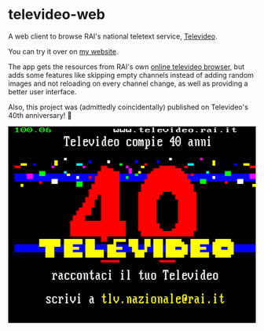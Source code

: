 # televideo-web

A web client to browse RAI's national teletext service, [Televideo](https://en.wikipedia.org/wiki/Televideo_(teletext)).

You can try it over on [my website](https://alfiot.net/televideo).

The app gets the resources from RAI's own [online televideo browser](https://www.servizitelevideo.rai.it/televideo/pub/pagina.jsp),
but adds some features like skipping empty channels instead of adding random images
and not reloading on every channel change, as well as providing a better user interface.

Also, this project was (admittedly coincidentally) published on Televideo's 40th anniversary! 🎉

<center>
    <img src="/readme-assets/anniversary.png" width="644" height="400" alt="Televideo screen celebrating its 40th anniversary (January 15th, 2023)">
</center>
